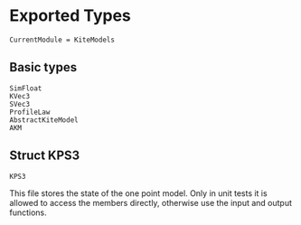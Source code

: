 # Exported Types

```@meta
CurrentModule = KiteModels
```

## Basic types
```@docs
SimFloat
KVec3
SVec3
ProfileLaw
AbstractKiteModel
AKM
```

## Struct KPS3
```@docs
KPS3
```
This file stores the state of the one point model. Only in unit tests
it is allowed to access the members directly, otherwise use the input
and output functions.

